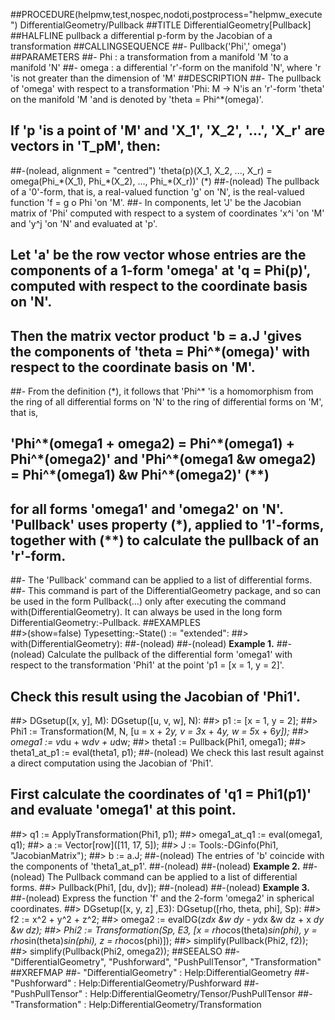 ##PROCEDURE(helpmw,test,nospec,nodoti,postprocess="helpmw_execute") DifferentialGeometry/Pullback
##TITLE DifferentialGeometry[Pullback]
##HALFLINE pullback a differential p-form by the Jacobian of a transformation
##CALLINGSEQUENCE
##-      Pullback('Phi',' omega')
##PARAMETERS
##-  Phi : a transformation from a manifold 'M 'to a manifold 'N'
##-  omega : a differential 'r'-form on the manifold 'N', where 'r 'is not greater than the dimension of 'M'
##DESCRIPTION
##- The pullback of 'omega' with respect to a transformation 'Phi: M -> N'is an 'r'-form 'theta' on the manifold 'M 'and is denoted by 'theta = Phi^\*(omega)'.  
## If 'p 'is a point of 'M' and 'X\_1', 'X\_2', '...', 'X\_r' are vectors in 'T\_pM', then:
##-(nolead, alignment = "centred") 'theta(p)(X\_1, X\_2, ..., X\_r) = omega(Phi\_\*(X\_1), Phi\_\*(X\_2), ..., Phi\_\*(X\_r))'  (\*)
##-(nolead) The pullback of a '0'-form, that is, a real-valued function 'g' on 'N', is the real-valued function 'f = g o Phi 'on 'M'.
##- In components, let 'J' be the Jacobian matrix of 'Phi' computed with respect to a system of coordinates 'x^i 'on 'M' and 'y^j 'on 'N' and evaluated at 'p'.  
## Let 'a' be the row vector whose entries are the components of a 1-form 'omega' at 'q = Phi(p)', computed with respect to the coordinate basis on 'N'. 
## Then the matrix vector product 'b = a.J 'gives the components of 'theta = Phi^\*(omega)' with respect to the coordinate basis on 'M'.
##- From the definition (\*), it follows that 'Phi^\* 'is a homomorphism from the ring of all differential forms on 'N' to the ring of differential forms on 'M', that is, 
## 'Phi^\*(omega1 + omega2) = Phi^\*(omega1) + Phi^\*(omega2)' and 'Phi^\*(omega1 &w omega2) = Phi^\*(omega1) &w Phi^\*(omega2)' (\*\*)
## for all forms 'omega1' and 'omega2' on 'N'.  'Pullback' uses property (\*), applied to '1'-forms, together with (\*\*) to calculate the pullback of an 'r'-form.
##- The 'Pullback' command can be applied to a list of differential forms.
##- This command is part of the DifferentialGeometry package, and so can be used in the form Pullback(...) only after executing the command with(DifferentialGeometry).  It can always be used in the long form DifferentialGeometry:-Pullback.
##EXAMPLES     
##>(show=false) Typesetting:-State() := "extended":
##> with(DifferentialGeometry):
##-(nolead) 
##-(nolead) **Example 1.**
##-(nolead) Calculate the pullback of the differential form 'omega1' with respect to the transformation 'Phi1' at the point 'p1 = [x = 1, y = 2]'.
## Check this result using the Jacobian of 'Phi1'.
##> DGsetup([x, y], M): DGsetup([u, v, w], N):
##> p1 := [x = 1, y = 2];
##> Phi1 := Transformation(M, N, [u = x + 2*y, v = 3*x + 4*y, w = 5*x + 6*y]);
##> omega1 := v*du + w*dv + u*dw;
##> theta1 := Pullback(Phi1, omega1);
##> theta1_at_p1 := eval(theta1, p1);
##-(nolead) We check this last result against a direct computation using the Jacobian of 'Phi1'.
## First calculate the coordinates of 'q1 = Phi1(p1)' and evaluate 'omega1' at this point.
##> q1 := ApplyTransformation(Phi1, p1);
##> omega1_at_q1 := eval(omega1, q1);
##> a := Vector[row]([11, 17, 5]);
##> J := Tools:-DGinfo(Phi1, "JacobianMatrix");
##> b := a.J; 
##-(nolead) The entries of 'b' coincide with the components of 'theta1\_at\_p1'.
##-(nolead) 
##-(nolead) **Example 2.**
##-(nolead) The Pullback command can be applied to a list of differential forms.
##> Pullback(Phi1, [du, dv]); 
##-(nolead) 
##-(nolead) **Example 3.**
##-(nolead) Express the function 'f' and the 2-form 'omega2' in spherical coordinates.
##> DGsetup([x, y, z] ,E3): DGsetup([rho, theta, phi], Sp):
##> f2 := x^2 + y^2 + z^2;
##> omega2 := evalDG(z*dx &w dy - y*dx &w dz + x *dy &w dz);
##> Phi2 := Transformation(Sp, E3, [x = rho*cos(theta)*sin(phi), y = rho*sin(theta)*sin(phi), z = rho*cos(phi)]);
##> simplify(Pullback(Phi2, f2));
##> simplify(Pullback(Phi2, omega2));
##SEEALSO
##- "DifferentialGeometry", "Pushforward", "PushPullTensor", "Transformation"
##XREFMAP
##- "DifferentialGeometry" : Help:DifferentialGeometry
##- "Pushforward" : Help:DifferentialGeometry/Pushforward
##- "PushPullTensor" : Help:DifferentialGeometry/Tensor/PushPullTensor
##- "Transformation" : Help:DifferentialGeometry/Transformation
